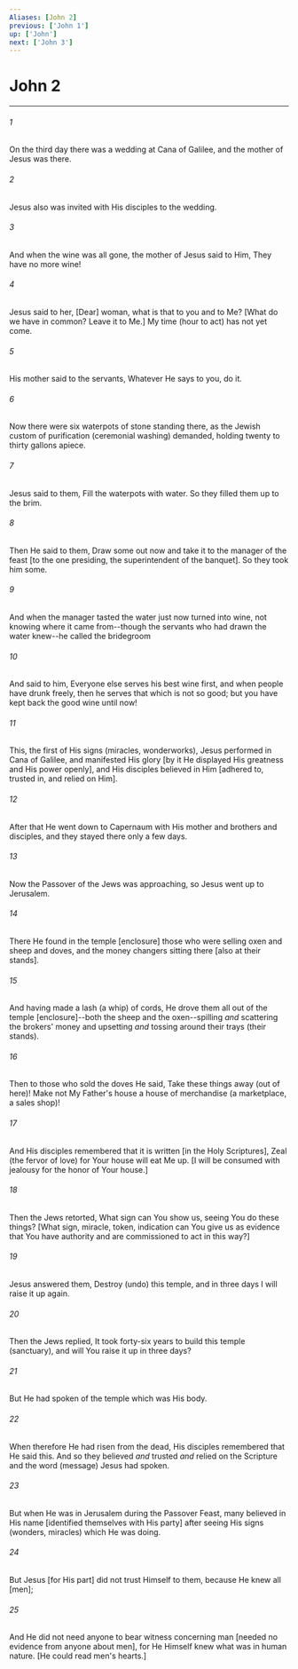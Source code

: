 ```yaml
---
Aliases: [John 2]
previous: ['John 1']
up: ['John']
next: ['John 3']
---
```

# John 2

***














###### 1 






On the third day there was a wedding at Cana of Galilee, and the mother of Jesus was there. 













###### 2 






Jesus also was invited with His disciples to the wedding. 













###### 3 






And when the wine was all gone, the mother of Jesus said to Him, They have no more wine! 













###### 4 






Jesus said to her, [Dear] woman, what is that to you and to Me? [What do we have in common? Leave it to Me.] My time (hour to act) has not yet come. 













###### 5 






His mother said to the servants, Whatever He says to you, do it. 













###### 6 






Now there were six waterpots of stone standing there, as the Jewish custom of purification (ceremonial washing) demanded, holding twenty to thirty gallons apiece. 













###### 7 






Jesus said to them, Fill the waterpots with water. So they filled them up to the brim. 













###### 8 






Then He said to them, Draw some out now and take it to the manager of the feast [to the one presiding, the superintendent of the banquet]. So they took him some. 













###### 9 






And when the manager tasted the water just now turned into wine, not knowing where it came from--though the servants who had drawn the water knew--he called the bridegroom 













###### 10 






And said to him, Everyone else serves his best wine first, and when people have drunk freely, then he serves that which is not so good; but you have kept back the good wine until now! 













###### 11 






This, the first of His signs (miracles, wonderworks), Jesus performed in Cana of Galilee, and manifested His glory [by it He displayed His greatness and His power openly], and His disciples believed in Him [adhered to, trusted in, and relied on Him]. 













###### 12 






After that He went down to Capernaum with His mother and brothers and disciples, and they stayed there only a few days. 













###### 13 






Now the Passover of the Jews was approaching, so Jesus went up to Jerusalem. 













###### 14 






There He found in the temple [enclosure] those who were selling oxen and sheep and doves, and the money changers sitting there [also at their stands]. 













###### 15 






And having made a lash (a whip) of cords, He drove them all out of the temple [enclosure]--both the sheep and the oxen--spilling _and_ scattering the brokers' money and upsetting _and_ tossing around their trays (their stands). 













###### 16 






Then to those who sold the doves He said, Take these things away (out of here)! Make not My Father's house a house of merchandise (a marketplace, a sales shop)! 













###### 17 






And His disciples remembered that it is written [in the Holy Scriptures], Zeal (the fervor of love) for Your house will eat Me up. [I will be consumed with jealousy for the honor of Your house.] 













###### 18 






Then the Jews retorted, What sign can You show us, seeing You do these things? [What sign, miracle, token, indication can You give us as evidence that You have authority and are commissioned to act in this way?] 













###### 19 






Jesus answered them, Destroy (undo) this temple, and in three days I will raise it up again. 













###### 20 






Then the Jews replied, It took forty-six years to build this temple (sanctuary), and will You raise it up in three days? 













###### 21 






But He had spoken of the temple which was His body. 













###### 22 






When therefore He had risen from the dead, His disciples remembered that He said this. And so they believed _and_ trusted _and_ relied on the Scripture and the word (message) Jesus had spoken. 













###### 23 






But when He was in Jerusalem during the Passover Feast, many believed in His name [identified themselves with His party] after seeing His signs (wonders, miracles) which He was doing. 













###### 24 






But Jesus [for His part] did not trust Himself to them, because He knew all [men]; 













###### 25 






And He did not need anyone to bear witness concerning man [needed no evidence from anyone about men], for He Himself knew what was in human nature. [He could read men's hearts.]
